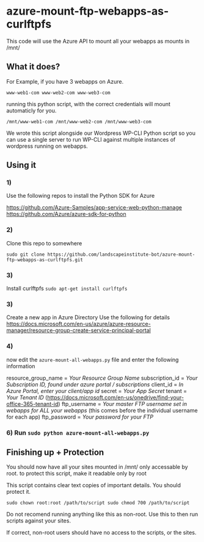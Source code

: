 # azure-mount-ftp-webapps-as-curlftpfs
This code will use the Azure API to mount all your webapps as mounts in /mnt/ 

## What it does?

For Example, if you have 3 webapps on Azure. 

`www-web1-com
www-web2-com
www-web3-com`

running this python script, with the correct credentials will mount automaticly for you. 

`/mnt/www-web1-com
/mnt/www-web2-com
/mnt/www-web3-com`

We wrote this script alongside our Wordpress WP-CLI Python script so you can use a single server to run WP-CLI against multiple instances of wordpress running on webapps. 


## Using it

### 1)
Use the following repos to install the Python SDK for Azure

https://github.com/Azure-Samples/app-service-web-python-manage
https://github.com/Azure/azure-sdk-for-python

### 2)
Clone this repo to somewhere

`sudo git clone https://github.com/landscapeinstitute-bot/azure-mount-ftp-webapps-as-curlftpfs.git`

### 3)

Install curlftpfs `sudo apt-get install curlftpfs`

### 3)

Create a new app in Azure Directory 
Use the following for details https://docs.microsoft.com/en-us/azure/azure-resource-manager/resource-group-create-service-principal-portal

### 4)

now edit the `azure-mount-all-webapps.py` file and enter the following information

resource_group_name = *Your Resource Group Name*
subscription_id = *Your Subscription ID, found under azure portal / subscriptions*
client_id = *In Azure Portal, enter your client/app id*
secret = *Your App Secret*
tenant = *Your Tenant ID* (https://docs.microsoft.com/en-us/onedrive/find-your-office-365-tenant-id)
ftp_username = *Your master FTP username set in webapps for ALL your webapps* (this comes before the individual username for each app)
ftp_password = *Your password for your FTP*

### 6) Run `sudo python azure-mount-all-webapps.py`

## Finishing up + Protection

You should now have all your sites mounted in /mnt/ only accessable by root. 
to protect this script, make it readable only by root 

This script contains clear text copies of important details. You should protect it. 

`
sudo chown root:root /path/to/script
sudo chmod 700 /path/to/script
`

Do not recomend running anything like this as non-root. Use this to then run scripts against your sites. 

If correct, non-root users should have no access to the scripts, or the sites. 




